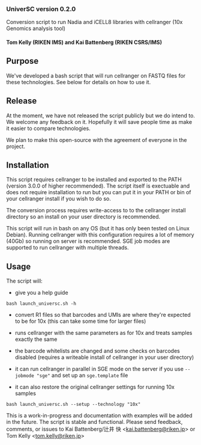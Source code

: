 ### UniverSC version 0.2.0

Conversion script to run Nadia and iCELL8 libraries with cellranger (10x Genomics analysis tool)

#### Tom Kelly (RIKEN IMS) and Kai Battenberg (RIKEN CSRS/IMS)

## Purpose

We've developed a bash script that will run cellranger on FASTQ files for these technologies. See below for details on how to use it.

## Release

At the moment, we have not released the script publicly but we do intend to. We welcome any feedback on it. 
Hopefully it will save people time as make it easier to compare technologies.

We plan to make this open-source with the agreement of everyone in the project.

## Installation

This script requires cellranger to be installed and exported to the PATH (version 3.0.0 of higher recommended).
The script itself is exectuable and does not require installation to run but you can put it in your PATH or 
bin of your cellranger install if you wish to do so.

The conversion process requires write-access to to the cellranger install directory so
an install on your user directory is recommended.

This script will run in bash on any OS (but it has only been tested on Linux Debian). Running cellranger 
with this configuration requires a lot of memory (40Gb) so running on server is recommended.
SGE job modes are supported to run cellranger with multiple threads.

## Usage

The script will:

- give you a help guide

`bash launch_universc.sh -h`

- convert R1 files so that barcodes and UMIs are where they're expected to be for 10x (this can take some time for larger files)

- runs cellranger with the same parameters as for 10x and treats samples exactly the same

- the barcode whitelists are changed and some checks on barcodes disabled (requires a writeable install of cellranger in your user directory)

- it can run cellranger in parallel in SGE mode on the server if you use `--jobmode "sge"` and set up an `sge.template` file

- it can also restore the original cellranger settings for running 10x samples

`bash launch_universc.sh --setup --technology "10x"`

This is a work-in-progress and documentation with examples will be added in the future. The script is stable and functional.
Please send feedback, comments, or issues to Kai Battenberg/辻井 快 <[kai.battenberg@riken.jp](mailto:kai.battenberg@riken.jp)>
 or Tom Kelly <[tom.kelly@riken.jp](mailto:tom.kelly@riken.jp)>
